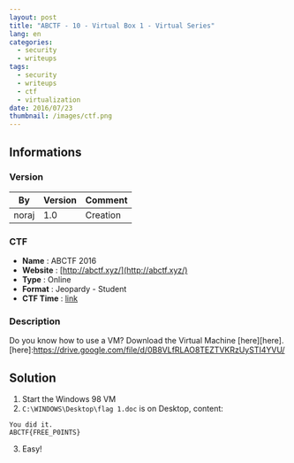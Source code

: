 ```yaml
---
layout: post
title: "ABCTF - 10 - Virtual Box 1 - Virtual Series"
lang: en
categories:
  - security
  - writeups
tags:
  - security
  - writeups
  - ctf
  - virtualization
date: 2016/07/23
thumbnail: /images/ctf.png
---
```

## Informations

### Version

| By    | Version | Comment
| ---   | ---     | ---
| noraj | 1.0     | Creation

### CTF

- **Name** : ABCTF 2016
- **Website** : [http://abctf.xyz/](http://abctf.xyz/)
- **Type** : Online
- **Format** : Jeopardy - Student
- **CTF Time** : [link](https://ctftime.org/event/333)

### Description

Do you know how to use a VM? Download the Virtual Machine [here][here].
[here]:https://drive.google.com/file/d/0B8VLfRLAO8TEZTVKRzUySTI4YVU/

## Solution

1. Start the Windows 98 VM
2. `C:\WINDOWS\Desktop\flag 1.doc` is on Desktop, content:
```
You did it.
ABCTF{FREE_P0INTS}
```
3. Easy!
